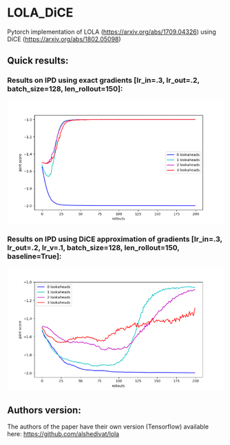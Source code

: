 # LOLA_DiCE
Pytorch implementation of LOLA (https://arxiv.org/abs/1709.04326) using DiCE (https://arxiv.org/abs/1802.05098)

## Quick results:

### Results on IPD using exact gradients [lr_in=.3, lr_out=.2, batch_size=128, len_rollout=150]:
![ipd_with_exact_grads](images/IPD_ex.png)

### Results on IPD using DiCE approximation of gradients [lr_in=.3, lr_out=.2, lr_v=.1, batch_size=128, len_rollout=150, baseline=True]:
![ipd_with_dice](images/IPD_DiCE.png)

## Authors version:

The authors of the paper have their own version (Tensorflow) available here: https://github.com/alshedivat/lola
